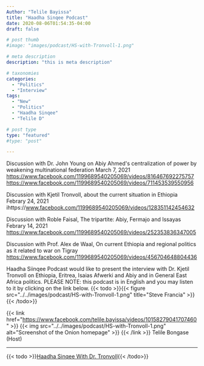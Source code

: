 ```yaml
---
Author: "Telile Bayissa"
title: "Haadha Sinqee Podcast"
date: 2020-08-06T01:54:35-04:00
draft: false

# post thumb
#image: "images/podcast/HS-with-Tronvoll-1.png"

# meta description
description: "this is meta description"

# taxonomies
categories: 
  - "Politics"
  - "Interview"
tags:
  - "New"
  - "Politics"
  - "Haadha Sinqee"
  - "Telile D"

# post type
type: "featured"
#type: "post"

---
```

Discussion with Dr. John Young on Abiy Ahmed's centralization of power by weakening multinational federation
March 7, 2021
https://www.facebook.com/1199689540205069/videos/816467692275757
https://www.facebook.com/1199689540205069/videos/711453539550956


Discussion with Kjetil Tronvoll, about the current situation in Ethiopia
Febrary 24, 2021
ihttps://www.facebook.com/1199689540205069/videos/128351142454632


Discussion with Roble Faisal, The tripartite: Abiy, Fermajo and Issayas
Febrary 14, 2021
https://www.facebook.com/1199689540205069/videos/252353836347005

Discussion with Prof. Alex de Waal, On current Ethiopia and regional politics as it related to war on Tigray
https://www.facebook.com/1199689540205069/videos/456704648804436

Haadha Siinqee Podcast would like to present the interview with Dr. Kjetil Tronvoll on Ethiopia, Eritrea, Isaias Afwerki and Abiy and in General East Africa politics.
PLEASE NOTE: this podcast is in English and you may listen to it by clicking on the link below.
{{< todo >}}{{< figure src="../../images/podcast/HS-with-Tronvoll-1.png" 
     title="Steve Francia" >}}{{< /todo>}}
 
{{< link href="https://www.facebook.com/telile.bayissa/videos/10158279041707460" >}}
  {{< img src="../../images/podcast/HS-with-Tronvoll-1.png" alt="Screenshot of the Onion homepage" >}}
{{< /link >}}
Telile Bongase (Host)

<hr>


{{< todo >}}[Haadha Sinqee With Dr. Tronvoll](https://www.facebook.com/telile.bayissa/videos/10158279041707460 "Haadha Sinqee With Dr. Tronvoll"){{< /todo>}}
